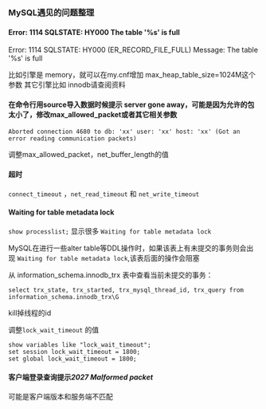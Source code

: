 ### MySQL遇见的问题整理

#### Error: 1114 SQLSTATE: HY000 The table '%s' is full

Error: 1114 SQLSTATE: HY000 (ER_RECORD_FILE_FULL)
Message: The table '%s' is full

比如引擎是 memory，就可以在my.cnf增加 max_heap_table_size=1024M这个参数
其它引擎比如 innodb请查阅资料

#### 在命令行用source导入数据时候提示 server gone away，可能是因为允许的包太小了，修改max_allowed_packet或者其它相关参数

`Aborted connection 4680 to db: 'xx' user: 'xx' host: 'xx' (Got an error reading communication packets)`

调整max_allowed_packet，net_buffer_length的值

#### 超时

  `connect_timeout` ，`net_read_timeout` 和 `net_write_timeout`

#### Waiting for table metadata lock
`show processlist;` 显示很多 `Waiting for table metadata lock`

MySQL在进行一些alter table等DDL操作时，如果该表上有未提交的事务则会出现 `Waiting for table metadata lock`,该表后面的操作会阻塞

从 information_schema.innodb_trx 表中查看当前未提交的事务：

`select trx_state, trx_started, trx_mysql_thread_id, trx_query from information_schema.innodb_trx\G`

kill掉线程的id

调整`lock_wait_timeout` 的值

```
show variables like "lock_wait_timeout";
set session lock_wait_timeout = 1800;
set global lock_wait_timeout = 1800;
```
#### 客户端登录查询提示*2027 Malformed packet*
可能是客户端版本和服务端不匹配
